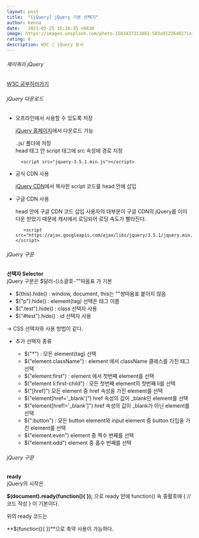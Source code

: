 ```yaml
---
layout: post
title:  "[jQuery] jQuery 기본 선택기"
author: Kenna
date:   2021-05-25 15:26:35 +0830
image: https://images.unsplash.com/photo-1503437313881-503a91226402?ixid=MnwxMjA3fDB8MHxzZWFyY2h8MTR8fGNvZGV8ZW58MHx8MHx8&ixlib=rb-1.2.1&auto=format&fit=crop&w=500&q=60
rating: 8
description: W3C | jQuery 문서
---
```


###### 제이쿼리 jQuery
[W3C 공부하러가기]("https://www.w3schools.com/jquery")

###### jQuery 다운로드

- 오프라인에서 사용할 수 있도록 저장

    [jQuery 홈페이지]("http://jquery.com/download")에서 다운로드 가능

    ..js/ 폴더에 저장<br>
    head 태그 안 script 태그에 src 속성에 경로 지정

        <script src="jquery-3.5.1.min.js"></script>

- 공식 CDN 사용

    [jQuery CDN]("https://code.jquery.com")에서 복사한 script 코드를 head 안에 삽입

- 구글 CDN 사용

    head 안에 구글 CDN 코드 삽입
    사용자의 대부분이 구글 CDN의 jQuery를 이미 다운 받았기 때문에 캐시에서 로딩되어 로딩 속도가 빨라진다.

         <script src="https://ajax.googleapis.com/ajax/libs/jquery/3.5.1/jquery.min.js"></script>


###### jQuery 구문

**선택자 Selector**<br>
jQuery 구문은 $달러-()소괄호-""따옴표 가 기본

- $(this).hide() : window, document, this는 ""쌍따옴표 붙이지 않음
- $("p").hide() : element(tag) 선택은 태그 이름
- $(".test").hide() : class 선택자 사용
- $("#test").hide() : id 선택자 사용

→ CSS 선택자와 사용 방법이 같다.

- 추가 선택자 종류

    - $("*") : 모든 element(tag) 선택
    - $("element.className") : element 에서 className 클래스를 가진 태그 선택
    - $("element:first") : element 에서 첫번째 element를 선택
    - $("element li:first-child") : 모든 첫번째 element의 첫번째 li를 선택
    - $("[href]") 모든 element 중 href 속성을 가진 element를 선택
    - $("element[href='_blank']") href 속성의 값이 _blank인 element를 선택
    - $("element[href!='_blank']") href 속성의 값이 _blank가 아닌 element를 선택
    - $(":button") : 모든 button element와 input element 중 button 타입을 가진 element를 선택
    - $("element:even") element 중 짝수 번째를 선택
    - $("element:odd") element 중 홀수 번째를 선택

###### jQuery 구문

**ready**<br>
jQuery의 시작은

**$(document).ready(function(){ });**
으로 ready 안에 function() 속 중활호에 { //코드 작성 } 이 기본이다.

위의 ready 코드는

**$(function(){ })**으로 축약 사용이 가능하다.